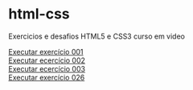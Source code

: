 # html-css
 Exercicios e desafios HTML5 e CSS3 curso em video 

  <a href="https://victorspoot.github.io/html-css/exercicios/ex001/index.html">Executar exercício 001</a> <br>
  <a href="https://victorspoot.github.io/html-css/exercicios/ex002/index.html">Executar ecercício 002</a> <br>
  <a href="https://victorspoot.github.io/html-css/exercicios/ex003/index.html">Executar ecercício 003</a> <br>
  <a href="https://victorspoot.github.io/html-css/exercicios/ex026/mq002/index.html">Executar exercício 026</a>

